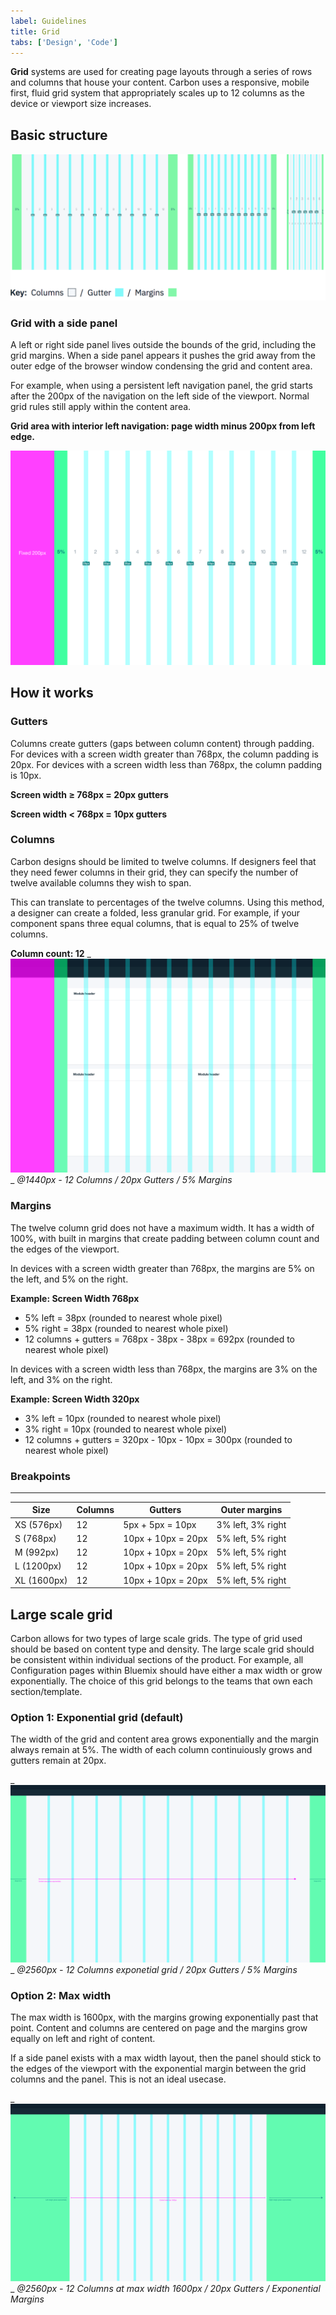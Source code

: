 ```yaml
---
label: Guidelines
title: Grid
tabs: ['Design', 'Code']
---
```


<page-intro>**Grid** systems are used for creating page layouts through a series of rows and columns that house your content. Carbon uses a responsive, mobile first, fluid grid system that appropriately scales up to 12 columns as the device or viewport size increases.</page-intro>

## Basic structure

![Interior left nav grid](images/grid-example.png)

### Grid with a side panel

A left or right side panel lives outside the bounds of the grid, including the grid margins. When a side panel appears it pushes the grid away from the outer edge of the browser window condensing the grid and content area.

For example, when using a persistent left navigation panel, the grid starts after the 200px of the navigation on the left side of the viewport. Normal grid rules still apply within the content area.

**Grid area with interior left navigation: page width minus 200px from left edge.**

![Interior left nav grid](images/grid-4.png)

## How it works

### Gutters

Columns create gutters (gaps between column content) through padding. For devices with a screen width greater than 768px, the column padding is 20px. For devices with a screen width less than 768px, the column padding is 10px.

**Screen width ≥ 768px = 20px gutters**

**Screen width < 768px = 10px gutters**

### Columns

Carbon designs should be limited to twelve columns. If designers feel that they need fewer columns in their grid, they can specify the number of twelve available columns they wish to span.

This can translate to percentages of the twelve columns. Using this method, a designer can create a folded, less granular grid. For example, if your component spans three equal columns, that is equal to 25% of twelve columns.

**Column count: 12**
_
![Interior left nav grid](images/grid-5.png)
_
_@1440px - 12 Columns / 20px Gutters / 5% Margins_

### Margins

The twelve column grid does not have a maximum width. It has a width of 100%, with built in margins that create padding between column count and the edges of the viewport.

In devices with a screen width greater than 768px, the margins are 5% on the left, and 5% on the right.

**Example: Screen Width 768px**

- 5% left = 38px (rounded to nearest whole pixel)
- 5% right = 38px (rounded to nearest whole pixel)
- 12 columns + gutters = 768px - 38px - 38px = 692px (rounded to nearest whole pixel)

In devices with a screen width less than 768px, the margins are 3% on the left, and 3% on the right.

**Example: Screen Width 320px**

- 3% left = 10px (rounded to nearest whole pixel)
- 3% right = 10px (rounded to nearest whole pixel)
- 12 columns + gutters = 320px - 10px - 10px = 300px (rounded to nearest whole pixel)

### Breakpoints

---

| Size        | Columns | Gutters            | Outer margins     |
| ----------- | ------- | ------------------ | ----------------- |
| XS (576px)  | 12      | 5px + 5px = 10px   | 3% left, 3% right |
| S (768px)   | 12      | 10px + 10px = 20px | 5% left, 5% right |
| M (992px)   | 12      | 10px + 10px = 20px | 5% left, 5% right |
| L (1200px)  | 12      | 10px + 10px = 20px | 5% left, 5% right |
| XL (1600px) | 12      | 10px + 10px = 20px | 5% left, 5% right |

## Large scale grid

Carbon allows for two types of large scale grids. The type of grid used should be based on content type and density. The large scale grid should be consistent within individual sections of the product. For example, all Configuration pages within Bluemix should have either a max width or grow exponentially. The choice of this grid belongs to the teams that own each section/template.

### Option 1: Exponential grid (default)

The width of the grid and content area grows exponentially and the margin always remain at 5%. The width of each column continuiously grows and gutters remain at 20px.

_
![Expontential large scale grid](images/grid-6.png)
_
_@2560px - 12 Columns exponetial grid / 20px Gutters / 5% Margins_

### Option 2: Max width

The max width is 1600px, with the margins growing exponentially past that point. Content and columns are centered on page and the margins grow equally on left and right of content.

If a side panel exists with a max width layout, then the panel should stick to the edges of the viewport with the exponential margin between the grid columns and the panel. This is not an ideal usecase.

_
![Max width large scale grid](images/grid-7.png)
_
_@2560px - 12 Columns at max width 1600px / 20px Gutters / Exponential Margins_
